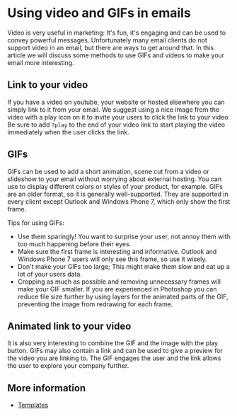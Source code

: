 # Using video and GIFs in emails

Video is very useful in marketing: It's fun, it's engaging and can be 
used to convey powerful messages. Unfortunately many email clients do 
not support video in an email, but there are ways to get around that. 
In this article we will discuss some methods to use GIFs and videos to 
make your email more interesting.

## Link to your video

If you have a video on youtube, your website or hosted elsewhere you can 
simply link to it from your email. We suggest using a nice image from 
the video with a play icon on it to invite your users to click the link 
to your video. Be sure to add `?play` to the end of your video link to 
start playing the video immediately when the user clicks the link.

## GIFs

GIFs can be used to add a short animation, scene cut from a video or slideshow 
to your email without worrying about external hosting. You can use to 
display different colors or styles of your product, for example. 
GIFs are an older format, so it is generally well-supported. 
They are supported in every client except Outlook and Windows Phone 7, 
which only show the first frame.

Tips for using GIFs:

* Use them sparingly! You want to surprise your user, not annoy them 
with too much happening before their eyes.
* Make sure the first frame is interesting and informative. Outlook and 
Windows Phone 7 users will only see this frame, so use it wisely.
* Don't make your GIFs too large; This might make them slow and eat up a 
lot of your users data.
* Cropping as much as possible and removing unnecessary frames will make 
your GIF smaller. If you are experienced in Photoshop you can reduce file 
size further by using layers for the animated parts of the GIF, preventing 
the image from redrawing for each frame.

## Animated link to your video

It is also very interesting to combine the GIF and the image with the 
play button. GIFs may also contain a link and can be used to give a 
preview for the video you are linking to. The GIF engages the user and 
the link allows the user to explore your company further.

## More information

* [Templates](./templates)
